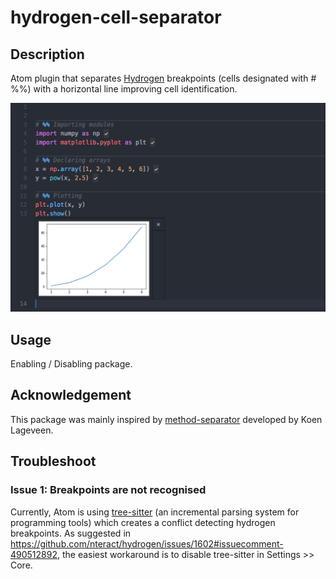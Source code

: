 # hydrogen-cell-separator

## Description
Atom plugin that separates [Hydrogen](https://atom.io/packages/hydrogen) breakpoints (cells designated with # %%) with a horizontal line improving cell identification.

![hydrogen-cell-separator](hydrogen-cell.png)

## Usage
Enabling / Disabling package.

## Acknowledgement
This package was mainly inspired by
[method-separator](https://atom.io/packages/method-separator)
developed by Koen Lageveen.

## Troubleshoot

### Issue 1: Breakpoints are not recognised
Currently, Atom is using [tree-sitter](https://github.com/tree-sitter/tree-sitter) (an incremental parsing system for programming tools) which creates a conflict detecting hydrogen breakpoints. As suggested in https://github.com/nteract/hydrogen/issues/1602#issuecomment-490512892, the easiest workaround is to disable tree-sitter in Settings >> Core.
